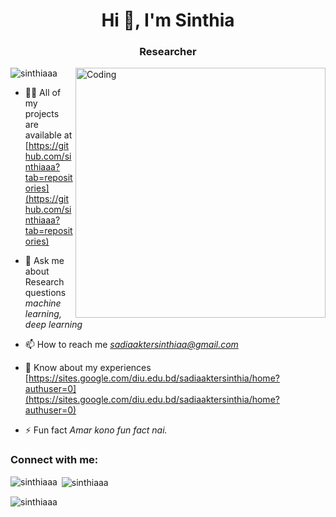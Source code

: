 
<h1 align="center">Hi 👋, I'm Sinthia</h1>
<h3 align="center">Researcher</h3>
<img align = "right" alt = "Coding" width = "400" src ="https://camo.githubusercontent.com/0f2df9c6430300192232520a10bc3f09066cee3c6f1205da8490ac2b1d69d9e5/68747470733a2f2f6d69722d73332d63646e2d63662e626568616e63652e6e65742f70726f6a6563745f6d6f64756c65732f646973702f3630313031343131363737303437352e363036386265666634363430612e676966">
<p align="left"> <img src="https://komarev.com/ghpvc/?username=sinthiaaa&label=Profile%20views&color=0e75b6&style=flat" alt="sinthiaaa" /> </p>


- 👨‍💻 All of my projects are available at [https://github.com/sinthiaaa?tab=repositories](https://github.com/sinthiaaa?tab=repositories)

- 💬 Ask me about Research questions *machine learning, deep learning*

- 📫 How to reach me *sadiaaktersinthiaa@gmail.com*

- 📄 Know about my experiences [https://sites.google.com/diu.edu.bd/sadiaaktersinthia/home?authuser=0](https://sites.google.com/diu.edu.bd/sadiaaktersinthia/home?authuser=0)

- ⚡ Fun fact *Amar kono fun fact nai.*

<h3 align="left">Connect with me:</h3>
<p align="left">
</p>


<p><img align="left" src="https://github-readme-stats.vercel.app/api/top-langs?username=sinthiaaa&show_icons=true&locale=en&layout=compact" alt="sinthiaaa" /></p>

<p>&nbsp;<img align="center" src="https://github-readme-stats.vercel.app/api?username=sinthiaaa&show_icons=true&locale=en" alt="sinthiaaa" /></p>

<p><img align="center" src="https://github-readme-streak-stats.herokuapp.com/?user=sinthiaaa&" alt="sinthiaaa" /></p>
